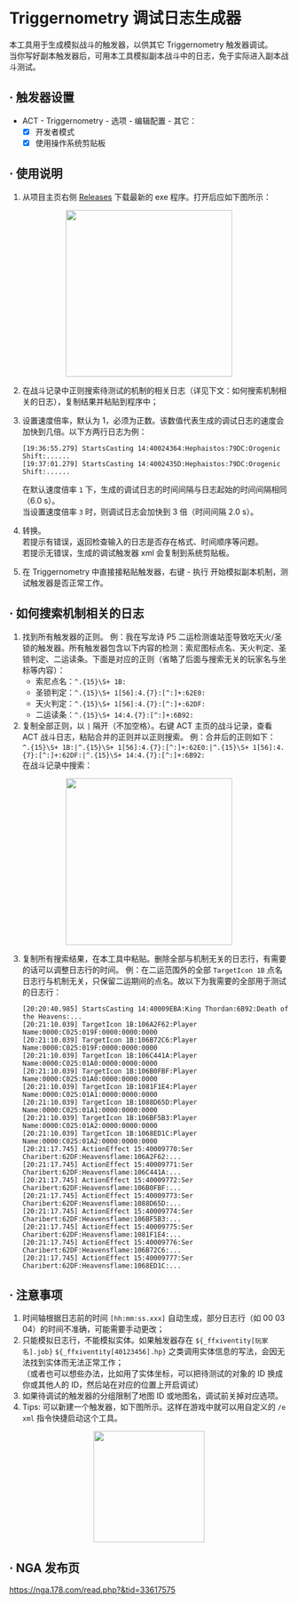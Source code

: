 # Triggernometry 调试日志生成器
本工具用于生成模拟战斗的触发器，以供其它 Triggernometry 触发器调试。  
当你写好副本触发器后，可用本工具模拟副本战斗中的日志，免于实际进入副本战斗测试。
     
## · 触发器设置
- ACT - Triggernometry - 选项 - 编辑配置 - 其它：
     - [x] 开发者模式
     - [x] 使用操作系统剪贴板

## · 使用说明
1. 从项目主页右侧 [Releases](https://github.com/MnFeN/TrN-DebugLogGenerator/releases) 下载最新的 exe 程序。打开后应如下图所示：  

<div align=center>
    <img src="https://user-images.githubusercontent.com/85232361/202853243-4be82906-893b-4795-b534-e78c56b552a3.png" height="300px">
</div>

2. 在战斗记录中正则搜索待测试的机制的相关日志（详见下文：如何搜索机制相关的日志），复制结果并粘贴到程序中；

3. 设置速度倍率，默认为 1，必须为正数。该数值代表生成的调试日志的速度会加快到几倍。以下方两行日志为例：
    ```
    [19:36:55.279] StartsCasting 14:40024364:Hephaistos:79DC:Orogenic Shift:......
    [19:37:01.279] StartsCasting 14:4002435D:Hephaistos:79DC:Orogenic Shift:......
    ```
    在默认速度倍率 `1` 下，生成的调试日志的时间间隔与日志起始的时间间隔相同（6.0 s）。  
    当设置速度倍率 `3` 时，则调试日志会加快到 3 倍（时间间隔 2.0 s）。  
4. 转换。  
    若提示有错误，返回检查输入的日志是否存在格式、时间顺序等问题。  
    若提示无错误，生成的调试触发器 xml 会复制到系统剪贴板。
5. 在 Triggernometry 中直接接粘贴触发器，右键 - 执行 开始模拟副本机制，测试触发器是否正常工作。  

## · 如何搜索机制相关的日志
1. 找到所有触发器的正则。 
例：我在写龙诗 P5 二运检测谁站歪导致吃天火/圣锁的触发器。所有触发器包含以下内容的检测：索尼图标点名、天火判定、圣锁判定、二运读条。下面是对应的正则（省略了后面与搜索无关的玩家名与坐标等内容）：
    - 索尼点名：`^.{15}\S+ 1B:` 
    - 圣锁判定：`^.{15}\S+ 1[56]:4.{7}:[^:]+:62E0:`
    - 天火判定：`^.{15}\S+ 1[56]:4.{7}:[^:]+:62DF:`
    - 二运读条：`^.{15}\S+ 14:4.{7}:[^:]+:6B92:`
2. 复制全部正则，以 `|` 隔开（不加空格）。右键 ACT 主页的战斗记录，查看 ACT 战斗日志，粘贴合并的正则并以正则搜索。
例：合并后的正则如下：   
`^.{15}\S+ 1B:|^.{15}\S+ 1[56]:4.{7}:[^:]+:62E0:|^.{15}\S+ 1[56]:4.{7}:[^:]+:62DF:|^.{15}\S+ 14:4.{7}:[^:]+:6B92:`  
在战斗记录中搜索：
<div align=center>
    <img src="https://user-images.githubusercontent.com/85232361/202985528-8323b5b1-1fc5-442a-99ba-29490fe9cba4.png" height="300px">
</div>  

3. 复制所有搜索结果，在本工具中粘贴。删除全部与机制无关的日志行，有需要的话可以调整日志行的时间。
例：在二运范围外的全部 `TargetIcon 1B` 点名日志行与机制无关，只保留二运期间的点名。故以下为我需要的全部用于测试的日志行：
    ```
    [20:20:40.985] StartsCasting 14:40009EBA:King Thordan:6B92:Death of the Heavens:...
    [20:21:10.039] TargetIcon 1B:106A2F62:Player Name:0000:C025:019F:0000:0000:0000
    [20:21:10.039] TargetIcon 1B:106B72C6:Player Name:0000:C025:019F:0000:0000:0000
    [20:21:10.039] TargetIcon 1B:106C441A:Player Name:0000:C025:01A0:0000:0000:0000
    [20:21:10.039] TargetIcon 1B:106B0FBF:Player Name:0000:C025:01A0:0000:0000:0000
    [20:21:10.039] TargetIcon 1B:1081F1E4:Player Name:0000:C025:01A1:0000:0000:0000
    [20:21:10.039] TargetIcon 1B:1088D65D:Player Name:0000:C025:01A1:0000:0000:0000
    [20:21:10.039] TargetIcon 1B:106BF5B3:Player Name:0000:C025:01A2:0000:0000:0000
    [20:21:10.039] TargetIcon 1B:1068ED1C:Player Name:0000:C025:01A2:0000:0000:0000
    [20:21:17.745] ActionEffect 15:40009770:Ser Charibert:62DF:Heavensflame:106A2F62:...
    [20:21:17.745] ActionEffect 15:40009771:Ser Charibert:62DF:Heavensflame:106C441A:...
    [20:21:17.745] ActionEffect 15:40009772:Ser Charibert:62DF:Heavensflame:106B0FBF:...
    [20:21:17.745] ActionEffect 15:40009773:Ser Charibert:62DF:Heavensflame:1088D65D:...
    [20:21:17.745] ActionEffect 15:40009774:Ser Charibert:62DF:Heavensflame:106BF5B3:...
    [20:21:17.745] ActionEffect 15:40009775:Ser Charibert:62DF:Heavensflame:1081F1E4:...
    [20:21:17.745] ActionEffect 15:40009776:Ser Charibert:62DF:Heavensflame:106B72C6:...
    [20:21:17.745] ActionEffect 15:40009777:Ser Charibert:62DF:Heavensflame:1068ED1C:...
    ```

## · 注意事项
1. 时间轴根据日志前的时间 `[hh:mm:ss.xxx]` 自动生成，部分日志行（如 00 03 04）的时间不准确，可能需要手动更改；
2. 只能模拟日志行，不能模拟实体。如果触发器存在 `${_ffxiventity[玩家名].job}` `${_ffxiventity[40123456].hp}` 之类调用实体信息的写法，会因无法找到实体而无法正常工作；  
（或者也可以想些办法，比如用了实体坐标，可以把待测试的对象的 ID 换成你或其他人的 ID，然后站在对应的位置上开启调试）
3. 如果待调试的触发器的分组限制了地图 ID 或地图名，调试前关掉对应选项。
4. Tips: 可以新建一个触发器，如下图所示。这样在游戏中就可以用自定义的 `/e xml` 指令快捷启动这个工具。
<div align=center>
    <img src="https://user-images.githubusercontent.com/85232361/202989911-b760ae4c-2570-4548-bbfd-db14c35def7e.png" height="200px">
</div>  

## · NGA 发布页
https://nga.178.com/read.php?&tid=33617575
